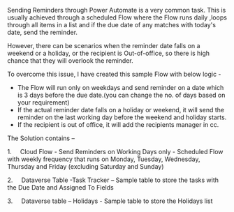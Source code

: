 Sending Reminders through Power Automate is a very common task. This is usually achieved through a scheduled Flow where the Flow runs daily ,loops through all items in a list and if the due date of any matches with today's date, send the reminder.

  

However, there can be scenarios when the reminder date falls on a weekend or a holiday, or the recipient is Out-of-office, so there is high chance that they will overlook the reminder.

  

To overcome this issue, I have created this sample Flow with below logic -

*   The Flow will run only on weekdays and send reminder on a date which is 3 days before the due date.(you can change the no. of days based on your requirement)
*   If the actual reminder date falls on a holiday or weekend, it will send the reminder on the last working day before the weekend and holiday starts.
*   If the recipient is out of office, it will add the recipients manager in cc.

  

The Solution contains –

1.     Cloud Flow - Send Reminders on Working Days only - Scheduled Flow with weekly frequency that runs on Monday, Tuesday, Wednesday, Thursday and Friday (excluding Saturday and Sunday)

2.     Dataverse Table -Task Tracker – Sample table to store the tasks with the Due Date and Assigned To Fields

3.     Dataverse table – Holidays - Sample table to store the Holidays list
